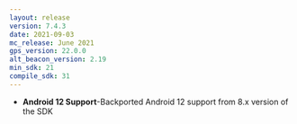 ```yaml
---
layout: release
version: 7.4.3
date: 2021-09-03
mc_release: June 2021
gps_version: 22.0.0
alt_beacon_version: 2.19
min_sdk: 21
compile_sdk: 31
---
```

* **Android 12 Support**-Backported Android 12 support from 8.x version of the SDK